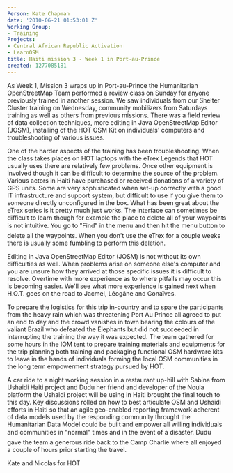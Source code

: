 ```yaml
---
Person: Kate Chapman
date: '2010-06-21 01:53:01 Z'
Working Group:
- Training
Projects:
- Central African Republic Activation
- LearnOSM
title: Haiti mission 3 - Week 1 in Port-au-Prince
created: 1277085181
---
```

<p>As Week 1, Mission 3 wraps up in Port-au-Prince the Humanitarian OpenStreetMap Team performed a review class on Sunday for anyone previously trained in another session. We saw individuals from our Shelter Cluster training on Wednesday, community mobilizers from Saturdays training as well as others from previous missions. There was a field review of data collection techniques, more editing in Java OpenStreetMap Editor (JOSM), installing of the HOT OSM Kit on individuals' computers and troubleshooting of various issues.</p><p>One of the harder aspects of the training has been troubleshooting. When the class takes places on HOT laptops with the eTrex Legends that HOT usually uses there are relatively few problems. Once other equipment is involved though it can be difficult to determine the source of the problem. Various actors in Haiti have purchased or received donations of a variety of GPS units. Some are very sophisticated when set-up correctly with a good IT infrastructure and support system, but difficult to use if you give them to someone directly unconfigured in the box. What has been great about the eTrex series is it pretty much just works. The interface can sometimes be difficult to learn though for example the place to delete all of your waypoints is not intuitive. You go to "Find" in the menu and then hit the menu button to delete all the waypoints. When you don't use the eTrex for a couple weeks there is usually some fumbling to perform this deletion.</p><p>Editing in Java OpenStreetMap Editor (JOSM) is not without its own difficulties as well. When problems arise on someone else's computer and you are unsure how they arrived at those specific issues it is difficult to resolve. Overtime with more experience as to where pitfalls may occur this is becoming easier. We'll see what more experience is gained next when H.O.T. goes on the road to Jacmel, Léogâne and Gonaïves.</p><p>To prepare the logistics for this trip in-country and to spare the participants from the heavy rain which was threatening Port Au Prince all agreed to put an end to day and the crowd vanishes in town bearing the colours of the valiant Brazil who defeated the Elephants but did not succeeded in interrupting the training the way it was expected. The team gathered for some hours in the IOM tent to prepare training materials and equipments for the trip planning both training and packaging functional OSM hardware kits to leave in the hands of individuals forming the local OSM communities in the long term empowerment strategy pursued by HOT.</p><p>A car ride to a night working session in a restaurant up-hill with Sabina from Ushaidi Haiti project and Dudu her friend and developer of the Noula platform the Ushaidi project will be using in Haiti brought the final touch to this day. Key discussions rolled on how to best articulate OSM and Ushaidi efforts in Haiti so that an agile geo-enabled reporting framework adherent of data models used by the responding community throught the Humanitarian Data Model could be built and empower all willing individuals and communities in "normal" times and in the event of a disaster. Dudu gave the team a generous ride back to the Camp Charlie where all enjoyed a couple of hours prior starting the travel.</p><p>Kate and Nicolas for HOT</p>
